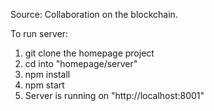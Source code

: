 Source: Collaboration on the blockchain.

To run server:

1) git clone the homepage project
2) cd into "homepage/server"
3) npm install
4) npm start
5) Server is running on "http://localhost:8001"
